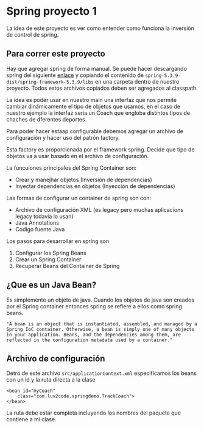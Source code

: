 # Spring proyecto 1

La idea de este proyecto es ver como entender como funciona la inversión de control de spring.

## Para correr este proyecto

Hay que agregar spring de forma manual. Se puede hacer descargando spring del siguiente [enlace](https://repo.spring.io/ui/native/libs-release/org/springframework/spring/5.3.9/spring-5.3.9-dist.zip) y copiando el contenido de `spring-5.3.9-dist/spring-framework-5.3.9/libs` en una carpeta dentro de nuestro proyecto. Todos estos archivos copiados deben ser agregados al classpath.

La idea es poder usar en nuestro main una interfaz que nos permite cambiar dinámicamente el tipo de objetos que usamos, en el caso de nuestro ejemplo la interfaz seria un Coach que engloba distintos tipos de chaches de dferentes deportes. 

Para poder hacer estaap configurable debemos agregar un archivo de configuración y hacer uso del patrón factory.

Esta factory es proporcionada por el framework spring. 
Decide que tipo de objetos va a usar basado en el archivo de configuración.

La funcuiones principales del Spring Container son:

* Crear y  manejhar objetos (Inversión  de dependencias)
* Inyectar dependencias en objetos (Inyección de dependencias)

Las formas de configurar un container de spring son con:

* Archivo de configuración XML (es legacy pero muchas aplicacions legacy todavia lo usan)
* Java Annotations
* Codigo fuente Java

Los pasos para desarrollar en spring son

1. Configurar los Spring Beans
2. Crear un Spring Container
3. Recuperar Beans del Container de Spring

## ¿Que es un Java Bean?

Es simplemente un objeto de java.
Cuando los objetos de java son creados por el Spring container entonces spring se refiere a ellos como spring beans.

 `"A bean is an object that is instantiated, assembled, and managed by a Spring IoC container. Otherwise, a bean is simply one of many objects in your application. Beans, and the dependencies among them, are reflected in the configuration metadata used by a container."`


## Archivo de configuración

Detro de este archivo `src/applicationContext.xml` especificamos los beans con un id y la ruta directa a la clase

``` 
<bean id="myCoach"
    class="com.luv2code.springdemo.TrackCoach">
</bean>
```

La ruta debe estar completa incluyendo los nombres del paquete que contiene a mi clase.
